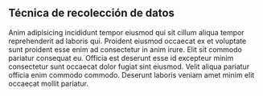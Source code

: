 ## Técnica de recolección de datos

Anim adipisicing incididunt tempor eiusmod qui sit cillum aliqua tempor reprehenderit ad laboris qui. Proident eiusmod occaecat ex et voluptate sunt proident esse enim ad consectetur in anim irure. Elit sit commodo pariatur consequat eu. Officia est deserunt esse id excepteur minim consectetur sunt occaecat dolor fugiat sint eiusmod. Velit aliqua pariatur officia enim commodo commodo. Deserunt laboris veniam amet minim elit occaecat mollit pariatur.
